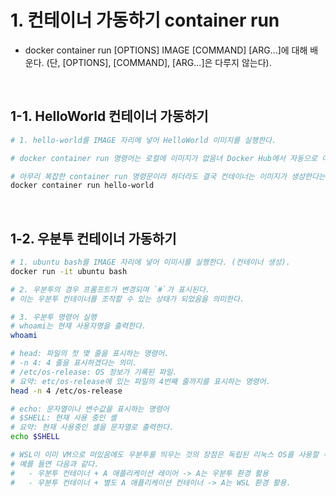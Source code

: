 <h1>1. 컨테이너 가동하기 container run</h1>
<ul>
  <li>
    <stropng>docker container run [OPTIONS] IMAGE [COMMAND] [ARG...]</stropng>에 대해 배운다. (단, [OPTIONS], [COMMAND], [ARG...]은 다루지 않는다).
  </li>
</ul>
<br>

<h2>1-1. HelloWorld 컨테이너 가동하기</h2>

```bash
# 1. hello-world를 IMAGE 자리에 넣어 HelloWorld 이미지를 실행한다.

# docker container run 명령어는 로컬에 이미지가 없음녀 Docker Hub에서 자동으로 이미지를 pull 해온다.

# 아무리 복잡한 container run 명령문이라 하더라도 결국 컨테이너는 이미지가 생성한다는 원칙은 변하지 않는다.
docker container run hello-world
```

<br>
<h2>1-2. 우분투 컨테이너 가동하기</h2>

```bash
# 1. ubuntu bash를 IMAGE 자리에 넣어 이미시를 실행한다. (컨테이너 생성).
docker run -it ubuntu bash

# 2. 우분투의 경우 프롬프트가 변경되며 `#`가 표시된다.
# 이는 우분투 컨테이너를 조작할 수 있는 상태가 되었음을 의미한다.

# 3. 우분투 명령어 실행
# whoami는 현재 사용자명을 출력한다.
whoami

# head: 파일의 첫 몇 줄을 표시하는 명령어.
# -n 4: 4 줄을 표시하겠다는 의미.
# /etc/os-release: OS 정보가 기록된 파일.
# 요약: etc/os-release에 있는 파일의 4번째 줄까지를 표시하는 명령어.
head -n 4 /etc/os-release

# echo: 문자열이나 변수값을 표시하는 명령어
# $SHELL: 현재 사용 중인 셸
# 요약: 현재 사용중인 셸을 문자열로 출력한다.
echo $SHELL

# WSL이 이미 VM으로 떠있음에도 우분투를 띄우는 것의 장점은 독립된 리눅스 OS를 사용할 수 있다는 점이다.
# 예를 들면 다음과 같다.
#   - 우분투 컨테이너 + A 애플리케이션 레이어 -> A는 우분투 환경 활용
#   - 우분투 컨테이너 + 별도 A 애플리케이션 컨테이너 -> A는 WSL 환경 활용.
```